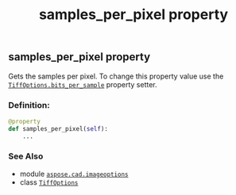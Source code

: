﻿---
title: samples_per_pixel property
second_title: Aspose.CAD for Python via .NET API References
description: 
type: docs
weight: 460
url: /python-net/aspose.cad.imageoptions/tiffoptions/samples_per_pixel/
is_root: false
---

## samples_per_pixel property


Gets the samples per pixel. To change this property value use the [`TiffOptions.bits_per_sample`](/cad/python-net/aspose.cad.imageoptions/tiffoptions#bits_per_sample) property setter.
### Definition:
```python
@property
def samples_per_pixel(self):
    ...
```

### See Also
* module [`aspose.cad.imageoptions`](../../)
* class [`TiffOptions`](/cad/python-net/aspose.cad.imageoptions/tiffoptions)
